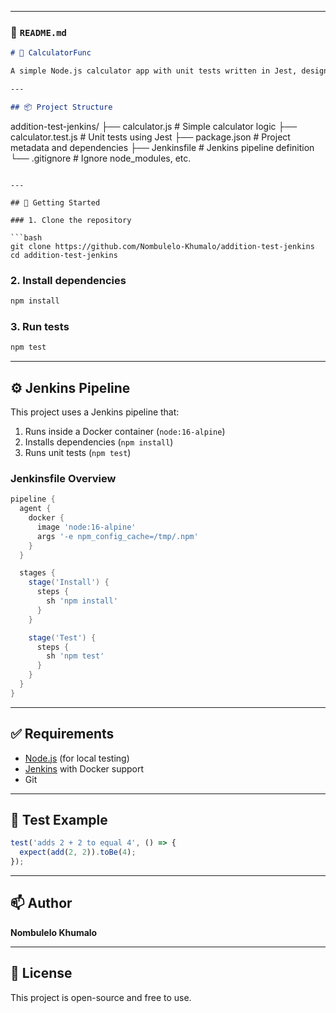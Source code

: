 

---

### 📄 `README.md`

```markdown
# 🧮 CalculatorFunc

A simple Node.js calculator app with unit tests written in Jest, designed to demonstrate continuous integration with Jenkins and Docker.

---

## 📦 Project Structure

```
addition-test-jenkins/
├── calculator.js          # Simple calculator logic
├── calculator.test.js     # Unit tests using Jest
├── package.json           # Project metadata and dependencies
├── Jenkinsfile            # Jenkins pipeline definition
└── .gitignore             # Ignore node_modules, etc.
```

---

## 🚀 Getting Started

### 1. Clone the repository

```bash
git clone https://github.com/Nombulelo-Khumalo/addition-test-jenkins
cd addition-test-jenkins
```

### 2. Install dependencies

```bash
npm install
```

### 3. Run tests

```bash
npm test
```

---

## ⚙️ Jenkins Pipeline

This project uses a Jenkins pipeline that:

1. Runs inside a Docker container (`node:16-alpine`)
2. Installs dependencies (`npm install`)
3. Runs unit tests (`npm test`)

### Jenkinsfile Overview

```groovy
pipeline {
  agent {
    docker {
      image 'node:16-alpine'
      args '-e npm_config_cache=/tmp/.npm'
    }
  }

  stages {
    stage('Install') {
      steps {
        sh 'npm install'
      }
    }

    stage('Test') {
      steps {
        sh 'npm test'
      }
    }
  }
}
```

---

## ✅ Requirements

- [Node.js](https://nodejs.org/) (for local testing)
- [Jenkins](https://www.jenkins.io/) with Docker support
- Git

---

## 🧪 Test Example

```js
test('adds 2 + 2 to equal 4', () => {
  expect(add(2, 2)).toBe(4);
});
```

---

## 📫 Author

**Nombulelo Khumalo**

---

## 📜 License

This project is open-source and free to use.
```

